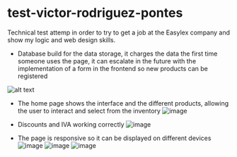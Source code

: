 # test-victor-rodriguez-pontes
Technical test attemp in order to try to get a job at the Easylex company and show my logic and web design skills.

- Database build for the data storage, it charges the data the first time someone uses the page, it can escalate in the future with the implementation of a form in the frontend so new products can be registered

![alt text](https://cdn.discordapp.com/attachments/734270620384231539/969870884359798794/unknown.png)

- The home page shows the interface and the different products, allowing the user to interact and select from the inventory
![image](https://user-images.githubusercontent.com/79106520/166098033-160f39d8-07cb-4819-8a4c-4b6ed8d9a469.png)

- Discounts and IVA working correctly
![image](https://user-images.githubusercontent.com/79106520/166098054-1b5f9305-122b-4d9b-8b53-f6e85ed31457.png)

- The page is responsive so it can be displayed on different devices
![image](https://user-images.githubusercontent.com/79106520/166098080-719649d8-6359-42b2-89fc-f119c0884539.png)
![image](https://user-images.githubusercontent.com/79106520/166098191-d8baf74a-8f6f-41ac-8227-93c59300bbf4.png)
![image](https://user-images.githubusercontent.com/79106520/166098195-ee945a50-3dbe-4f3c-8dfa-c3bed00fafb6.png)

